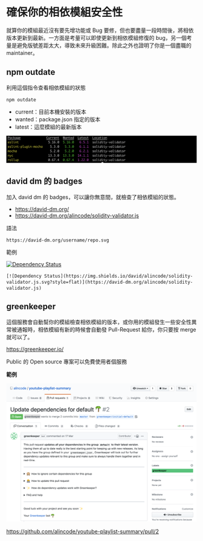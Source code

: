 # 確保你的相依模組安全性

就算你的模組最近沒有要先增功能或 Bug 要修，但也要盡量一段時間後，將相依版本更新到最新。一方面是考量可以即使更新到相依模組修復的 bug，另一個考量是避免版號差距太大，導致未來升級困難。除此之外也證明了你是一個盡職的 maintainer。

## npm outdate

利用這個指令查看相依模組的狀態

```
npm outdate
```

- current：目前本機安裝的版本
- wanted：package.json 指定的版本
- latest：這麼模組的最新版本

![](https://raw.githubusercontent.com/alincode/modular-design-30days-2019/master/assets/npm-outdate.png)

## david dm 的 badges

加入 david dm 的 badges，可以讓你無意間，就檢查了相依模組的狀態。

- <https://david-dm.org/>
- <https://david-dm.org/alincode/solidity-validator.js>

語法

```
https://david-dm.org/username/repo.svg
```

範例

[![Dependency Status](https://img.shields.io/david/alincode/solidity-validator.js.svg?style=flat)](https://david-dm.org/alincode/solidity-validator.js)

```
[![Dependency Status](https://img.shields.io/david/alincode/solidity-validator.js.svg?style=flat)](https://david-dm.org/alincode/solidity-validator.js)
```

## greenkeeper

這個服務會自動幫你的模組檢查相依模組的版本，或你用的模組發生一些安全性異常被通報時，相依模組有新的時候會自動發 Pull-Request 給你，你只要按 merge 就可以了。

<https://greenkeeper.io/>

Public 的 Open source 專案可以免費使用者個服務

**範例**

![](https://raw.githubusercontent.com/alincode/modular-design-30days-2019/master/assets/greenkeeper-pr.png)

<https://github.com/alincode/youtube-playlist-summary/pull/2>
